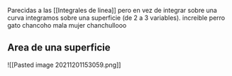 Parecidas a las [[Integrales de linea]] pero en vez de integrar sobre una curva integramos sobre una superficie (de 2 a 3 variables).
increible
perro gato chancoho
mala mujer
chanchullooo


## Area de una superficie
![[Pasted image 20211201153059.png]]